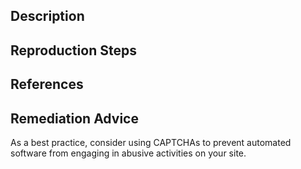 ## Description


## Reproduction Steps


## References


## Remediation Advice

As a best practice, consider using CAPTCHAs to prevent automated software from engaging in abusive activities on your site.

